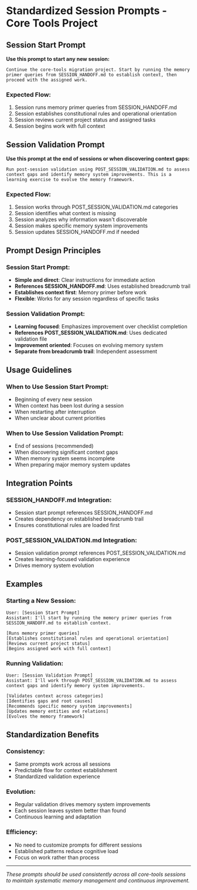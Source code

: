 # Standardized Session Prompts - Core Tools Project

## Session Start Prompt

**Use this prompt to start any new session:**

```
Continue the core-tools migration project. Start by running the memory primer queries from SESSION_HANDOFF.md to establish context, then proceed with the assigned work.
```

### Expected Flow:
1. Session runs memory primer queries from SESSION_HANDOFF.md
2. Session establishes constitutional rules and operational orientation
3. Session reviews current project status and assigned tasks
4. Session begins work with full context

## Session Validation Prompt

**Use this prompt at the end of sessions or when discovering context gaps:**

```
Run post-session validation using POST_SESSION_VALIDATION.md to assess context gaps and identify memory system improvements. This is a learning exercise to evolve the memory framework.
```

### Expected Flow:
1. Session works through POST_SESSION_VALIDATION.md categories
2. Session identifies what context is missing
3. Session analyzes why information wasn't discoverable
4. Session makes specific memory system improvements
5. Session updates SESSION_HANDOFF.md if needed

## Prompt Design Principles

### Session Start Prompt:
- **Simple and direct**: Clear instructions for immediate action
- **References SESSION_HANDOFF.md**: Uses established breadcrumb trail
- **Establishes context first**: Memory primer before work
- **Flexible**: Works for any session regardless of specific tasks

### Session Validation Prompt:
- **Learning focused**: Emphasizes improvement over checklist completion
- **References POST_SESSION_VALIDATION.md**: Uses dedicated validation file
- **Improvement oriented**: Focuses on evolving memory system
- **Separate from breadcrumb trail**: Independent assessment

## Usage Guidelines

### When to Use Session Start Prompt:
- Beginning of every new session
- When context has been lost during a session
- When restarting after interruption
- When unclear about current priorities

### When to Use Session Validation Prompt:
- End of sessions (recommended)
- When discovering significant context gaps
- When memory system seems incomplete
- When preparing major memory system updates

## Integration Points

### SESSION_HANDOFF.md Integration:
- Session start prompt references SESSION_HANDOFF.md
- Creates dependency on established breadcrumb trail
- Ensures constitutional rules are loaded first

### POST_SESSION_VALIDATION.md Integration:
- Session validation prompt references POST_SESSION_VALIDATION.md
- Creates learning-focused validation experience
- Drives memory system evolution

## Examples

### Starting a New Session:
```
User: [Session Start Prompt]
Assistant: I'll start by running the memory primer queries from SESSION_HANDOFF.md to establish context.

[Runs memory primer queries]
[Establishes constitutional rules and operational orientation]
[Reviews current project status]
[Begins assigned work with full context]
```

### Running Validation:
```
User: [Session Validation Prompt]
Assistant: I'll work through POST_SESSION_VALIDATION.md to assess context gaps and identify memory system improvements.

[Validates context across categories]
[Identifies gaps and root causes]
[Recommends specific memory system improvements]
[Updates memory entities and relations]
[Evolves the memory framework]
```

## Standardization Benefits

### Consistency:
- Same prompts work across all sessions
- Predictable flow for context establishment
- Standardized validation experience

### Evolution:
- Regular validation drives memory system improvements
- Each session leaves system better than found
- Continuous learning and adaptation

### Efficiency:
- No need to customize prompts for different sessions
- Established patterns reduce cognitive load
- Focus on work rather than process

---
*These prompts should be used consistently across all core-tools sessions to maintain systematic memory management and continuous improvement.*